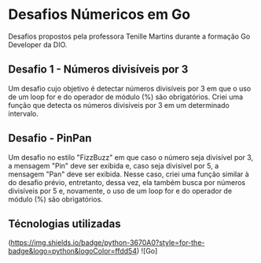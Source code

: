 # Desafios Númericos em Go
Desafios propostos pela professora Tenille Martins durante a formação Go Developer da DIO.

## Desafio 1 - Números divisíveis por 3
Um desafio cujo objetivo é detectar números divisíveis por 3 em que o uso de um loop for e do operador de módulo (%) são obrigatórios. Criei uma função que detecta os números divisíveis por 3 em um determinado intervalo.

## Desafio - PinPan
Um desafio no estilo "FizzBuzz" em que caso o número seja divisível por 3, a mensagem "Pin" deve ser exibida e, caso seja divisível por 5, a mensagem "Pan" deve ser exibida. Nesse caso, criei uma função similar à do desafio prévio, entretanto, dessa vez, ela também busca por números divisíveis por 5 e, novamente, o uso de um loop for e do operador de módulo (%) são obrigatórios.

## Técnologias utilizadas
(https://img.shields.io/badge/python-3670A0?style=for-the-badge&logo=python&logoColor=ffdd54) ![Go]
